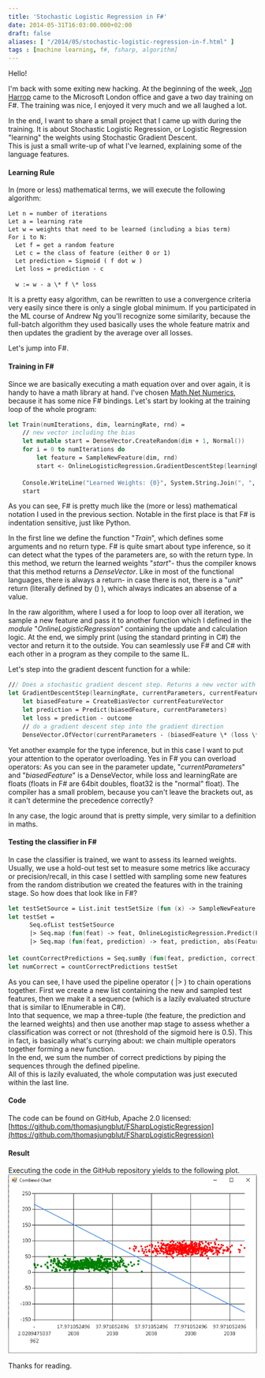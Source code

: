 ```yaml
---
title: 'Stochastic Logistic Regression in F#'
date: 2014-05-31T16:03:00.000+02:00
draft: false
aliases: [ "/2014/05/stochastic-logistic-regression-in-f.html" ]
tags : [machine learning, f#, fsharp, algorithm]
---
```


Hello!  
  
I'm back with some exiting new hacking. At the beginning of the week, [Jon Harrop](http://www.ffconsultancy.com/) came to the Microsoft London office and gave a two day training on F#. The training was nice, I enjoyed it very much and we all laughed a lot.
  
In the end, I want to share a small project that I came up with during the training. It is about Stochastic Logistic Regression, or Logistic Regression "learning" the weights using Stochastic Gradient Descent.  
This is just a small write-up of what I've learned, explaining some of the language features.  
  

#### Learning Rule

In (more or less) mathematical terms, we will execute the following algorithm:  
```
Let n = number of iterations  
Let a = learning rate  
Let w = weights that need to be learned (including a bias term)  
For i to N:  
  Let f = get a random feature  
  Let c = the class of feature (either 0 or 1)  
  Let prediction = Sigmoid ( f dot w )  
  Let loss = prediction - c  
    
  w := w - a \* f \* loss  
```

It is a pretty easy algorithm, can be rewritten to use a convergence criteria very easily since there is only a single global minimum. If you participated in the ML course of Andrew Ng you'll recognize some similarity, because the full-batch algorithm they used basically uses the whole feature matrix and then updates the gradient by the average over all losses.  
  
Let's jump into F#.  

#### Training in F#

Since we are basically executing a math equation over and over again, it is handy to have a math library at hand. I've chosen [Math.Net Numerics](http://numerics.mathdotnet.com/), because it has some nice F# bindings. Let's start by looking at the training loop of the whole program:

```Fsharp
let Train(numIterations, dim, learningRate, rnd) =   
    // new vector including the bias  
    let mutable start = DenseVector.CreateRandom(dim + 1, Normal())  
    for i = 0 to numIterations do  
        let feature = SampleNewFeature(dim, rnd)  
        start <- OnlineLogisticRegression.GradientDescentStep(learningRate, start, FeatureVector(feature), FeatureClass(feature))  

    Console.WriteLine("Learned Weights: {0}", System.String.Join(", ", start.ToArray()))  
    start
```  
As you can see, F# is pretty much like the (more or less) mathematical notation I used in the previous section. Notable in the first place is that F# is indentation sensitive, just like Python.  
  
In the first line we define the function "_Train_", which defines some arguments and no return type. F# is quite smart about type inference, so it can detect what the types of the parameters are, so with the return type. In this method, we return the learned weights "_start_"- thus the compiler knows that this method returns a _DenseVector_. Like in most of the functional languages, there is always a return- in case there is not, there is a "_unit_" return (literally defined by () ), which always indicates an absense of a value.  
  
In the raw algorithm, where I used a for loop to loop over all iteration, we sample a new feature and pass it to another function which I defined in the _module_ "_OnlineLogisticRegression_" containing the update and calculation logic. At the end, we simply print (using the standard printing in C#) the vector and return it to the outside. You can seamlessly use F# and C# with each other in a program as they compile to the same IL.  
  
Let's step into the gradient descent function for a while:  
```Fsharp
/// Does a stochastic gradient descent step. Returns a new vector with the updated weights.  
let GradientDescentStep(learningRate, currentParameters, currentFeatureVector, outcome) =  
    let biasedFeature = CreateBiasVector currentFeatureVector  
    let prediction = Predict(biasedFeature, currentParameters)  
    let loss = prediction - outcome  
    // do a gradient descent step into the gradient direction  
    DenseVector.OfVector(currentParameters - (biasedFeature \* (loss \* learningRate)))  
```  

Yet another example for the type inference, but in this case I want to put your attention to the operator overloading. Yes in F# you can overload operators: As you can see in the parameter update, "_currentParameters_" and "_biasedFeature_" is a DenseVector, while loss and learningRate are floats (floats in F# are 64bit doubles, float32 is the "normal" float). The compiler has a small problem, because you can't leave the brackets out, as it can't determine the precedence correctly?  
  
In any case, the logic around that is pretty simple, very similar to a definition in maths.  
  
#### Testing the classifier in F#

In case the classifier is trained, we want to assess its learned weights. Usually, we use a hold-out test set to measure some metrics like accuracy or precision/recall, in this case I settled with sampling some new features from the random distribution we created the features with in the training stage. So how does that look like in F#?  
```Fsharp  
let testSetSource = List.init testSetSize (fun (x) -> SampleNewFeature(dim, rnd))  
let testSet =   
      Seq.ofList testSetSource  
      |> Seq.map (fun(feat) -> feat, OnlineLogisticRegression.Predict(FeatureVector(feat), weights))  
      |> Seq.map (fun(feat, prediction) -> feat, prediction, abs(FeatureClass(feat) - prediction) < 0.5)  

let countCorrectPredictions = Seq.sumBy (fun(feat, prediction, correct) -> if correct then 1 else 0)  
let numCorrect = countCorrectPredictions testSet  
```  
As you can see, I have used the pipeline operator ( |> ) to chain operations together. First we create a new list containing the new and sampled test features, then we make it a sequence (which is a lazily evaluated structure that is similar to IEnumerable in C#).  
Into that sequence, we map a three-tuple (the feature, the prediction and the learned weights) and then use another map stage to assess whether a classification was correct or not (threshold of the sigmoid here is 0.5). This in fact, is basically what's currying about: we chain multiple operators together forming a new function.  
In the end, we sum the number of correct predictions by piping the sequences through the defined pipeline.  
All of this is lazily evaluated, the whole computation was just executed within the last line.  
  
#### Code

The code can be found on GitHub, Apache 2.0 licensed: [https://github.com/thomasjungblut/FSharpLogisticRegression](https://github.com/thomasjungblut/FSharpLogisticRegression)  
  
#### Result

Executing the code in the GitHub repository yields to the following plot.
![](https://raw.githubusercontent.com/thomasjungblut/FSharpLogisticRegression/master/separation.png)

Thanks for reading.
